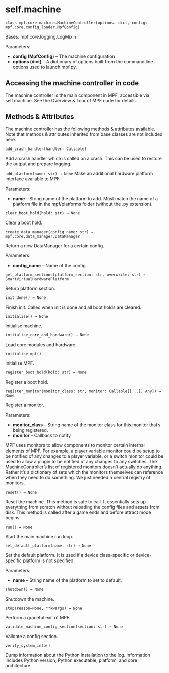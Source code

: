 
# self.machine

`class mpf.core.machine.MachineController(options: dict, config: mpf.core.config_loader.MpfConfig)`

Bases: mpf.core.logging.LogMixin


Parameters:

* **config (MpfConfig)** – The machine configuration
* **options (dict)** – A dictionary of options built from the command line options used to launch mpf.py.

## Accessing the machine controller in code

The machine controller is the main component in MPF, accessible via self.machine. See the Overview & Tour of MPF code for details.

## Methods & Attributes

The machine controller has the following methods & attributes available. Note that methods & attributes inherited from base classes are not included here.

`add_crash_handler(handler: Callable)`

Add a crash handler which is called on a crash. This can be used to restore the output and prepare logging.

`add_platform(name: str) → None`
Make an additional hardware platform interface available to MPF.

Parameters:

* **name** – String name of the platform to add. Must match the name of a platform file in the mpf/platforms folder (without the .py extension).

`clear_boot_hold(hold: str) → None`

Clear a boot hold.

`create_data_manager(config_name: str) → mpf.core.data_manager.DataManager`

Return a new DataManager for a certain config.

Parameters:

* **config_name** – Name of the config

`get_platform_sections(platform_section: str, overwrite: str) → SmartVirtualHardwarePlatform`

Return platform section.

`init_done() → None`

Finish init. Called when init is done and all boot holds are cleared.

`initialise() → None`

Initialise machine.

`initialise_core_and_hardware() → None`

Load core modules and hardware.

`initialise_mpf()`

Initialise MPF.

`register_boot_hold(hold: str) → None`

Register a boot hold.

`register_monitor(monitor_class: str, monitor: Callable[[...], Any]) → None`

Register a monitor.

Parameters:

* **monitor_class** – String name of the monitor class for this monitor that’s being registered.
* **monitor** – Callback to notify

MPF uses monitors to allow components to monitor certain internal elements of MPF. For example, a player variable monitor could be setup to be notified of any changes to a player variable, or a switch monitor could be used to allow a plugin to be notified of any changes to any switches. The MachineController’s list of registered monitors doesn’t actually do anything. Rather it’s a dictionary of sets which the monitors themselves can reference when they need to do something. We just needed a central registry of monitors.

`reset() → None`

Reset the machine. This method is safe to call. It essentially sets up everything from scratch without reloading the config files and assets from disk. This method is called after a game ends and before attract mode begins.

`run() → None`

Start the main machine run loop.

`set_default_platform(name: str) → None`

Set the default platform. It is used if a device class-specific or device-specific platform is not specified.

Parameters:

* **name** – String name of the platform to set to default.

`shutdown() → None`

Shutdown the machine.

`stop(reason=None, **kwargs) → None`

Perform a graceful exit of MPF.

`validate_machine_config_section(section: str) → None`

Validate a config section.

`verify_system_info()`

Dump information about the Python installation to the log. Information includes Python version, Python executable, platform, and core architecture.

